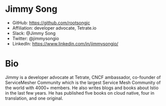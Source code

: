 # Jimmy Song

- GitHub: https://github.com/rootsongjc
- Affiliation: developer advocate, Tetrate.io
- Slack: @Jimmy Song
- Twitter: @jimmysongio
- LinkedIn: https://www.linkedin.com/in/jimmysongio/

# Bio
Jimmy is a developer advocate at Tetrate, CNCF ambassador, 
co-founder of ServiceMesher Community which is the largest Service Mesh Community of the world with 4000+ members. 
He also writes blogs and books about Istio in the last few years. 
He has published five books on cloud native, four in translation, and one original.
